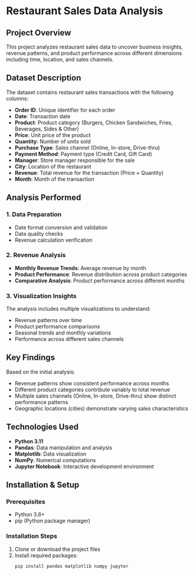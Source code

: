 # Restaurant Sales Data Analysis

## Project Overview
This project analyzes restaurant sales data to uncover business insights, revenue patterns, and product performance across different dimensions including time, location, and sales channels.

## Dataset Description
The dataset contains restaurant sales transactions with the following columns:
- **Order ID**: Unique identifier for each order
- **Date**: Transaction date
- **Product**: Product category (Burgers, Chicken Sandwiches, Fries, Beverages, Sides & Other)
- **Price**: Unit price of the product
- **Quantity**: Number of units sold
- **Purchase Type**: Sales channel (Online, In-store, Drive-thru)
- **Payment Method**: Payment type (Credit Card, Gift Card)
- **Manager**: Store manager responsible for the sale
- **City**: Location of the restaurant
- **Revenue**: Total revenue for the transaction (Price × Quantity)
- **Month**: Month of the transaction

## Analysis Performed

### 1. Data Preparation
- Date format conversion and validation
- Data quality checks
- Revenue calculation verification

### 2. Revenue Analysis
- **Monthly Revenue Trends**: Average revenue by month
- **Product Performance**: Revenue distribution across product categories
- **Comparative Analysis**: Product performance across different months

### 3. Visualization Insights
The analysis includes multiple visualizations to understand:
- Revenue patterns over time
- Product performance comparisons
- Seasonal trends and monthly variations
- Performance across different sales channels

## Key Findings
Based on the initial analysis:
- Revenue patterns show consistent performance across months
- Different product categories contribute variably to total revenue
- Multiple sales channels (Online, In-store, Drive-thru) show distinct performance patterns
- Geographic locations (cities) demonstrate varying sales characteristics

## Technologies Used
- **Python 3.11**
- **Pandas**: Data manipulation and analysis
- **Matplotlib**: Data visualization
- **NumPy**: Numerical computations
- **Jupyter Notebook**: Interactive development environment

## Installation & Setup

### Prerequisites
- Python 3.8+
- pip (Python package manager)

### Installation Steps
1. Clone or download the project files
2. Install required packages:
   ```bash
   pip install pandas matplotlib numpy jupyter
